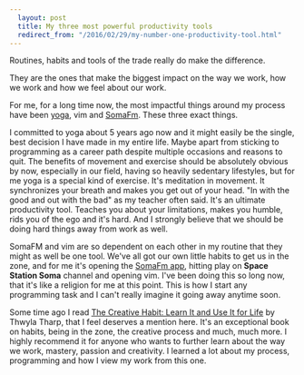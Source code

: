 ```yaml
---
  layout: post
  title: My three most powerful productivity tools
  redirect_from: "/2016/02/29/my-number-one-productivity-tool.html"
---
```


Routines, habits and tools of the trade really do make the difference.

They are the ones that make the biggest impact on the way we work, how we work and how we feel about our work.

For me, for a long time now, the most impactful things around my process have been <a href="https://en.wikipedia.org/wiki/Ashtanga_vinyasa_yoga">yoga</a>, vim and <a href="http://somafm.com/">SomaFm</a>. These three exact things.

I committed to yoga about 5 years ago now and it might easily be the single, best decision I have made in my entire life. Maybe apart from sticking to programming as a career path despite multiple occasions and reasons to quit. The benefits of movement and exercise should be absolutely obvious by now, especially in our field, having so heavily sedentary lifestyles, but for me yoga is a special kind of exercise. It's meditation in movement. It synchronizes your breath and makes you get out of your head. "In with the good and out with the bad" as my teacher often said. It's an ultimate productivity tool. Teaches you about your limitations, makes you humble, rids you of the ego and it's hard. And I strongly believe that we should be doing hard things away from work as well.

SomaFM and vim are so dependent on each other in my routine that they might as well be one tool. We've all got our own little habits to get us in the zone, and for me it's opening the <a href="https://itunes.apple.com/us/app/somafm-radio-player/id406262816?mt=8">SomaFm app</a>, hitting play on <strong>Space Station Soma</strong> channel and opening vim. I've been doing this so long now, that it's like a religion for me at this point. This is how I start any programming task and I can't really imagine it going away anytime soon.


Some time ago I read <a href="https://www.goodreads.com/book/show/254799.The_Creative_Habit">The Creative Habit: Learn It and Use It for Life</a> by Thwyla Tharp, that I feel deserves a mention here. It's an exceptional book on habits, being in the zone, the creative process and much, much more. I highly recommend it for anyone who wants to further learn about the way we work, mastery, passion and creativity. I learned a lot about my process, programming and how I view my work from this one.
